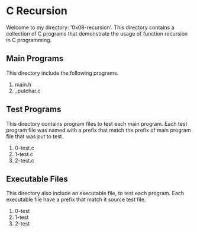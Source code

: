 # C Recursion

Welcome to my directory: '0x08-recursion'.
This directory contains a collection of C programs that demonstrate the usage of function recursion in C programming.

## Main Programs

This directory include the following programs.

1. main.h
2. \_putchar.c

## Test Programs

This directory contains program files to test each main program. Each test program file was named with a prefix that match the prefix of main program file that was put to test.

1. 0-test.c
2. 1-test.c
3. 2-test.c

## Executable Files

This directory also include an executable file, to test each program. Each executable file have a prefix that match it source test file.

1. 0-test
2. 1-test
3. 2-test

